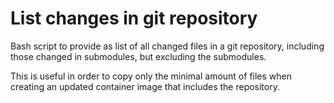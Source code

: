 # List changes in git repository

Bash script to provide as list of all changed files in a git repository, including those changed in submodules, but excluding the submodules.

This is useful in order to copy only the minimal amount of files when creating an updated container image that includes the repository.
